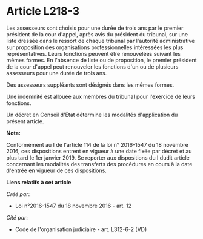 # Article L218-3

Les assesseurs sont choisis pour une durée de trois ans par le premier président de la cour d'appel, après avis du président
du tribunal, sur une liste dressée dans le ressort de chaque tribunal par l'autorité administrative sur proposition des
organisations professionnelles intéressées les plus représentatives. Leurs fonctions peuvent être renouvelées suivant les
mêmes formes. En l'absence de liste ou de proposition, le premier président de la cour d'appel peut renouveler les fonctions
d'un ou de plusieurs assesseurs pour une durée de trois ans.

Des assesseurs suppléants sont désignés dans les mêmes formes.

Une indemnité est allouée aux membres du tribunal pour l'exercice de leurs fonctions.

Un décret en Conseil d'Etat détermine les modalités d'application du présent article.

**Nota:**

Conformément au I de l'article 114 de la loi n° 2016-1547 du 18 novembre 2016, ces dispositions entrent en vigueur à une date
fixée par décret et au plus tard le 1er janvier 2019. Se reporter aux dispositions du I dudit article concernant les
modalités des transferts des procédures en cours à la date d'entrée en vigueur de ces dispositions.

**Liens relatifs à cet article**

_Créé par_:

  - Loi n°2016-1547 du 18 novembre 2016 - art. 12

_Cité par_:

  - Code de l'organisation judiciaire - art. L312-6-2 (VD)
